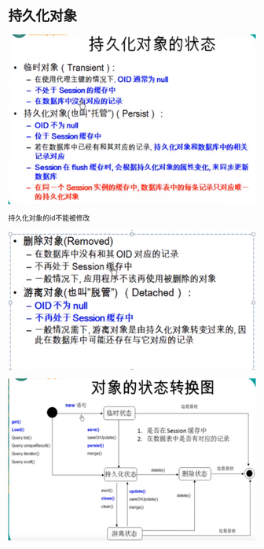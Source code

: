 # 持久化对象

![](../.gitbook/assets/image%20%28106%29.png)

持久化对象的id不能被修改

![](../.gitbook/assets/image%20%28121%29.png)

![](../.gitbook/assets/image%20%28108%29.png)


